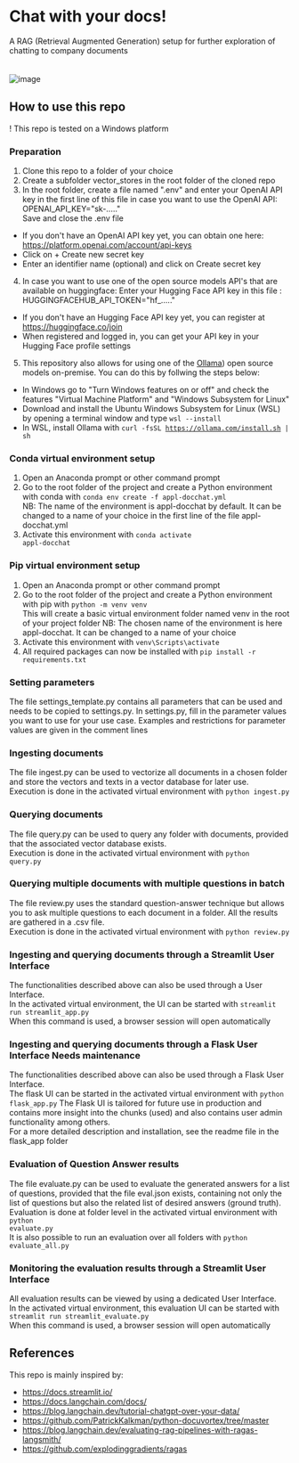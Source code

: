# Chat with your docs! 
A RAG (Retrieval Augmented Generation) setup for further exploration of chatting to company documents<br><br><br>
![image](https://github.com/pbl-nl/appl-docchat/assets/7226328/d30cdb13-2276-4510-aae9-c94fcaeb9f66)


## How to use this repo
! This repo is tested on a Windows platform

### Preparation
1. Clone this repo to a folder of your choice
2. Create a subfolder vector_stores in the root folder of the cloned repo
3. In the root folder, create a file named ".env" and enter your OpenAI API key in the first line of this file in case you want to use the OpenAI API:<br>
OPENAI_API_KEY="sk-....."<br>
Save and close the .env file<br>
* If you don't have an OpenAI API key yet, you can obtain one here: https://platform.openai.com/account/api-keys
* Click on + Create new secret key
* Enter an identifier name (optional) and click on Create secret key
4. In case you want to use one of the open source models API's that are available on huggingface: Enter your Hugging Face API key in this file :<br>
HUGGINGFACEHUB_API_TOKEN="hf_....."<br>
* If you don't have an Hugging Face API key yet, you can register at https://huggingface.co/join
* When registered and logged in, you can get your API key in your Hugging Face profile settings
5. This repository also allows for using one of the [Ollama](https://ollama.com/)) open source models on-premise. You can do this by follwing the steps below:
* In Windows go to "Turn Windows features on or off" and check the features "Virtual Machine Platform" and "Windows Subsystem for Linux"
* Download and install the Ubuntu Windows Subsystem for Linux (WSL) by opening a terminal window and type <code>wsl --install</code>
* In WSL, install Ollama with <code>curl -fsSL https://ollama.com/install.sh | sh</code>
  
### Conda virtual environment setup
1. Open an Anaconda prompt or other command prompt
2. Go to the root folder of the project and create a Python environment with conda with <code>conda env create -f appl-docchat.yml</code><br>
NB: The name of the environment is appl-docchat by default. It can be changed to a name of your choice in the first line of the file appl-docchat.yml
3. Activate this environment with <code>conda activate appl-docchat</code>

### Pip virtual environment setup
1. Open an Anaconda prompt or other command prompt
2. Go to the root folder of the project and create a Python environment with pip with <code>python -m venv venv</code><br>
This will create a basic virtual environment folder named venv in the root of your project folder
NB: The chosen name of the environment is here appl-docchat. It can be changed to a name of your choice
3. Activate this environment with <code>venv\Scripts\activate</code>
4. All required packages can now be installed with <code>pip install -r requirements.txt</code>

### Setting parameters
The file settings_template.py contains all parameters that can be used and needs to be copied to settings.py. In settings.py, fill in the parameter values you want to use for your use case. 
Examples and restrictions for parameter values are given in the comment lines

### Ingesting documents
The file ingest.py can be used to vectorize all documents in a chosen folder and store the vectors and texts in a vector database for later use.<br>
Execution is done in the activated virtual environment with <code>python ingest.py</code>

### Querying documents
The file query.py can be used to query any folder with documents, provided that the associated vector database exists.<br>
Execution is done in the activated virtual environment with <code>python query.py</code>

### Querying multiple documents with multiple questions in batch
The file review.py uses the standard question-answer technique but allows you to ask multiple questions to each document in a folder. 
All the results are gathered in a .csv file.<br>
Execution is done in the activated virtual environment with <code>python review.py</code>

### Ingesting and querying documents through a Streamlit User Interface
The functionalities described above can also be used through a User Interface.<br>
In the activated virtual environment, the UI can be started with <code>streamlit run streamlit_app.py</code><br>
When this command is used, a browser session will open automatically

### Ingesting and querying documents through a Flask User Interface __Needs maintenance__
The functionalities described above can also be used through a Flask User Interface.<br>
The flask UI can be started in the activated virtual environment with <code>python flask_app.py</code>
The Flask UI is tailored for future use in production and contains more insight into the chunks (used) and also contains user admin functionality among others.<br>
For a more detailed description and installation, see the readme file in the flask_app folder

### Evaluation of Question Answer results
The file evaluate.py can be used to evaluate the generated answers for a list of questions, provided that the file eval.json exists, containing 
not only the list of questions but also the related list of desired answers (ground truth).<br>
Evaluation is done at folder level in the activated virtual environment with <code>python evaluate.py</code><br>
It is also possible to run an evaluation over all folders with <code>python evaluate_all.py</code>

### Monitoring the evaluation results through a Streamlit User Interface
All evaluation results can be viewed by using a dedicated User Interface.<br>
In the activated virtual environment, this evaluation UI can be started with <code>streamlit run streamlit_evaluate.py</code><br>
When this command is used, a browser session will open automatically

## References
This repo is mainly inspired by:
- https://docs.streamlit.io/
- https://docs.langchain.com/docs/
- https://blog.langchain.dev/tutorial-chatgpt-over-your-data/
- https://github.com/PatrickKalkman/python-docuvortex/tree/master
- https://blog.langchain.dev/evaluating-rag-pipelines-with-ragas-langsmith/
- https://github.com/explodinggradients/ragas

